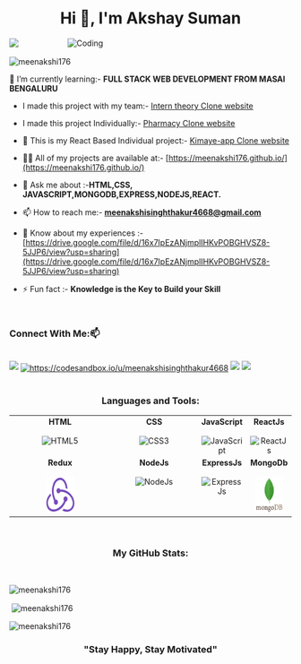 <h1 align="center">Hi 👋, I'm Akshay Suman</h1>
 <img src="https://readme-typing-svg.herokuapp.com/?lines=Full+Stack+Web+Developer;React+Developer;Quick+learner;MERN+Developer;&right=true&width=400&height=50">

<img align="right" alt="Coding" width="400" src="https://tse4.mm.bing.net/th?id=OIP.qtAYMn4m0S-6Rhwz2uZAoAHaFj&pid=Api&P=0">

<p align="left"> <img src="https://komarev.com/ghpvc/?username=meenakshi176&label=Profile%20views&color=0e75b6&style=flat" alt="meenakshi176" /> </p>

 🌱 I’m currently learning:- **FULL STACK WEB DEVELOPMENT FROM MASAI BENGALURU**

- I made this project with my team:- [Intern theory Clone website](https://venerable-moxie-7fca57.netlify.app/)

- I made this project Individually:- [Pharmacy Clone website](https://gleaming-haupia-a989a3.netlify.app/)

- 🤝 This is my React Based Individual project:- [Kimaye-app Clone website](https://kimaye-app.vercel.app/)

- 👨‍💻 All of my projects are available at:- [https://meenakshi176.github.io/](https://meenakshi176.github.io/)

- 💬 Ask me about :-**HTML,CSS, JAVASCRIPT,MONGODB,EXPRESS,NODEJS,REACT.**

- 📫 How to reach me:- **meenakshisinghthakur4668@gmail.com**

- 📄 Know about my experiences :-[https://drive.google.com/file/d/16x7IpEzANjmplIHKvPOBGHVSZ8-5JJP6/view?usp=sharing](https://drive.google.com/file/d/16x7IpEzANjmplIHKvPOBGHVSZ8-5JJP6/view?usp=sharing)

- ⚡ Fun fact :- **Knowledge is the Key to Build your Skill**
<br>
<h3 align="left">Connect With Me:📫</h3>
<br>

<div align="left">
<a href="https://linkedin.com/in/https://www.linkedin.com/in/meenakshi-singh-thakur-8b60a5220/" target="blank"><img src="https://img.shields.io/badge/LinkedIn-0077B5?style=for-the-badge&logo=linkedin&logoColor=white" /></a>
<a href="https://codesandbox.com/https://codesandbox.io/u/meenakshisinghthakur4668" target="blank"><img align="center" src="https://raw.githubusercontent.com/rahuldkjain/github-profile-readme-generator/master/src/images/icons/Social/codesandbox.svg" alt="https://codesandbox.io/u/meenakshisinghthakur4668" height="30" width="40" /></a>
<a  href="mailto:meenakshisinghthakur4668@gmail.com" target="_blank"><img src="https://img.shields.io/badge/Gmail-D14836?style=for-the-badge&logo=gmail&logoColor=white" /></a>
  <a  href="https://github.com/meenakshi176" target="_blank"><img src="https://img.shields.io/badge/GitHub-100000?style=for-the-badge&logo=github&logoColor=white" /></a>
</div>
<br>

<h3 align="center">Languages and Tools:</h3>
<table align="center">
<tbody>
<tr valign="top">
<td width=55%" align="center">
<span><b>HTML</b></span><br><br>
<img height="64px" alt="HTML5" width="50px" src="https://cdn.jsdelivr.net/gh/devicons/devicon/icons/html5/html5-original.svg">
</td>
<td width=55%" align="center">
<span><b>CSS</b></span><br><br>
<img height="64px" alt="CSS3" width="50px" src="https://cdn.jsdelivr.net/gh/devicons/devicon/icons/css3/css3-original.svg">
</td>
<td width=55%" align="center">
<span><b>JavaScript</b></span><br><br>
<img height="64px" width="50px" alt="JavaScript" src="https://cdn.jsdelivr.net/gh/devicons/devicon/icons/javascript/javascript-original.svg">
</td>
<td width=55%" align="center">
<span><b>ReactJs</b></span><br><br>
<img height="64px" width="50px" alt="ReactJs" src="https://cdn.jsdelivr.net/gh/devicons/devicon/icons/react/react-original.svg">
</td>
</tr>

<tr valign="top"> 
<td width=55%" align="center">
<span><b>Redux</b></span><br><br>
<img height="64px" width="50px" alt="Redux" src="https://raw.githubusercontent.com/devicons/devicon/master/icons/redux/redux-original.svg">
</td>

<td width=55%" align="center">
<span><b>NodeJs</b></span><br><br>
<img height="64px" width="50px" alt="NodeJs" src="https://cdn.jsdelivr.net/gh/devicons/devicon/icons/nodejs/nodejs-original.svg">
</td>

<td width=55%" align="center">
<span><b>ExpressJs</b></span><br><br>
<img height="64px" width="50px" alt="ExpressJs" src="https://cdn.icon-icons.com/icons2/2699/PNG/512/expressjs_logo_icon_169185.png">
</td>
<td width=55%" align="center">
<span><b>MongoDb</b></span><br><br>
<img height="64px" width="50px" alt="MongoDb" src="https://raw.githubusercontent.com/devicons/devicon/master/icons/mongodb/mongodb-original-wordmark.svg">
</td>
</tr>
</tbody>
</table>

<br>

<h3 align="center">My GitHub Stats:</h3>
<br>
<p align="center">
<p><img align="left" src="https://github-readme-stats.vercel.app/api/top-langs?username=meenakshi176&show_icons=true&locale=en&layout=compact" alt="meenakshi176" /></p>
<br>

<p>&nbsp;<img align="center" src="https://github-readme-stats.vercel.app/api?username=meenakshi176&show_icons=true&locale=en" alt="meenakshi176" /></p>

<p><img align="center" src="https://github-readme-streak-stats.herokuapp.com/?user=meenakshi176&" alt="meenakshi176" /></p>



<h3 align="center" color="green">"Stay Happy, Stay Motivated"</h3>

